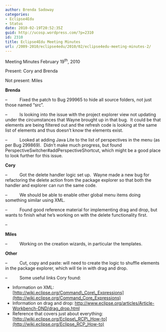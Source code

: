 ```yaml
---
author: Brenda Sadoway
categories:
- Eclipse4Edu
- Status
date: 2010-02-19T20:52:35Z
guid: http://ucosp.wordpress.com/?p=2310
id: 2310
title: Eclipse4Edu Meeting Minutes
url: /2009-2010/eclipse4edu/2010/02/eclipse4edu-meeting-minutes-2/
---
```


Meeting Minutes February 19<sup>th</sup>, 2010

Present: Cory and Brenda

Not present: Miles

**Brenda**

&#8211;          Fixed the patch to Bug 299965 to hide all source folders, not just those named “src”.

&#8211;          Is looking into the issue with the project explorer view not updating under the circumstances that Wayne brought up in that bug.  It could be that elements are being filtered out and the refresh code is looking at the same list of elements and thus doesn’t know the elements exist.

&#8211;          Looked at adding Java Lite to the list of perspectives in the menu (as per Bug 299869).  Didn’t make much progress, but found PerspectiveSwitcher#addPerspectiveShortcut, which might be a good place to look further for this issue.

**Cory**

&#8211;          Got the delete handler logic set up.  Wayne made a new bug for refactoring the delete action from the package explorer so that both the handler and explorer can run the same code.

&#8211;          We should be able to enable other global menu items doing something similar using XML.

&#8211;          Found good reference material for implementing drag and drop, but wants to finish what he’s working on with the delete functionality first.

&#8211;

**Miles**

&#8211;          Working on the creation wizards, in particular the templates.

**Other**

&#8211;          Cut, copy and paste: will need to create the logic to shuffle elements in the package explorer, which will tie in with drag and drop.

&#8211;          Some useful links Cory found:

  * Information on XML: [http://wiki.eclipse.org/Command\_Core\_Expressions](http://wiki.eclipse.org/Command_Core_Expressions)
  * Information on drag and drop: http://www.eclipse.org/articles/Article-Workbench-DND/drag_drop.html
  * Reference that covers just about everything: [http://wiki.eclipse.org/Eclipse\_RCP\_How-to](http://wiki.eclipse.org/Eclipse_RCP_How-to)